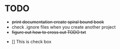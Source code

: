 TODO
====

* ~~print documentation create spiral bound book~~
* check .ignore files when you create another project
* ~~figure out how to cross out TODO txt~~
- [] This is check box

